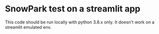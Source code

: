 # SnowPark test on a streamlit app
This code should be run locally with python 3.8.x only. It doesn't work on a streamlit emulated env.